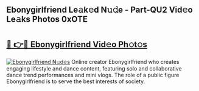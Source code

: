 ## Ebonygirlfriend Le𝚊k𝚎d N𝚞𝚍e - Part-QU2 Vid𝚎o Le𝚊ks Photos 0xOTE

# <h2><a href="http://fbg5fu.evod.top/?m=Ebonygirlfriend">🔗 👉🔴 Ebonygirlfriend Vid𝚎o Ph𝚘t𝚘s</a></h2>

[![Ebonygirlfriend N𝚞d𝚎s](https://i.imgur.com/8V9OHl7.gif)](http://fbg5fu.evod.top/?m=Ebonygirlfriend)
Online creator Ebonygirlfriend who creates engaging lifestyle and dance content, featuring solo and collaborative dance trend performances and mini vlogs. The role of a public figure Ebonygirlfriend is to serve the best interests of society. 
